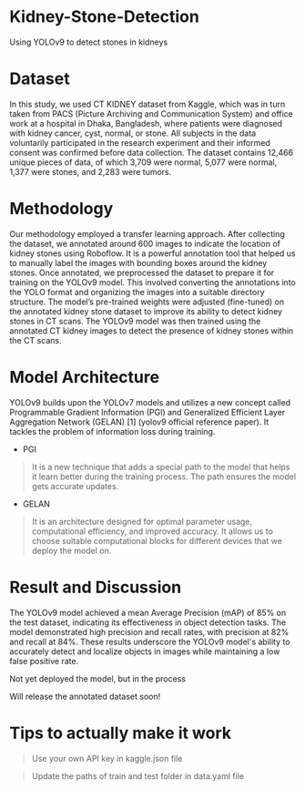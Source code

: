 # Kidney-Stone-Detection
Using YOLOv9 to detect stones in kidneys

# Dataset
In this study, we used CT KIDNEY dataset from Kaggle, which was in turn taken from PACS (Picture Archiving and Communication System) and office work at a hospital in Dhaka, Bangladesh, where patients were diagnosed with kidney cancer, cyst, normal, or stone. All subjects in the data voluntarily participated in the research experiment and their informed consent was confirmed before data collection. The dataset contains 12,466 unique pieces of data, of which 3,709 were normal, 5,077 were normal, 1,377 were stones, and 2,283 were tumors.

# Methodology
Our methodology employed a transfer learning approach. After collecting the dataset, we annotated around 600 images to indicate the location of kidney stones using Roboflow. It is a powerful annotation tool that helped us to manually label the images with bounding boxes around the kidney stones. Once annotated, we preprocessed the dataset to prepare it for training on the YOLOv9 model. This involved converting the annotations into the YOLO format and organizing the images into a suitable directory structure. The model’s pre-trained weights were adjusted (fine-tuned) on the annotated kidney stone dataset to improve its ability to detect kidney stones in CT scans. The YOLOv9 model was then trained using the annotated CT kidney images to detect the presence of kidney stones within the CT scans.

# Model Architecture
YOLOv9 builds upon the YOLOv7 models and utilizes a new concept called Programmable Gradient Information (PGI) and Generalized Efficient Layer Aggregation Network (GELAN) [1] (yolov9 official reference paper). It tackles the problem of information loss during training.
- PGI
> It is a new technique that adds a special path to the model that helps it learn better during the training process.
>The path ensures the model gets accurate updates.
- GELAN
> It is an architecture designed for optimal parameter usage, computational efficiency, and improved accuracy.
> It allows us to choose suitable computational blocks for different devices that we deploy the model on.

# Result and Discussion
The YOLOv9 model achieved a mean Average Precision (mAP) of 85% on the test dataset, indicating its effectiveness in object detection tasks. The model demonstrated high precision and recall rates, with precision at 82% and recall at 84%. These results underscore the YOLOv9 model's ability to accurately detect and localize objects in images while maintaining a low false positive rate.

Not yet deployed the model, but in the process

Will release the annotated dataset soon!

# Tips to actually make it work
> Use your own API key in kaggle.json file

> Update the paths of train and test folder in data.yaml file
